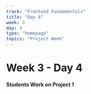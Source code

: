 ```yaml
---
track: "Frontend Fundamentals"
title: "Day 4"
week: 3
day: 4
type: "homepage"
topics: "Project Week"
---
```



# Week 3 - Day 4

#### Students Work on Project 1
